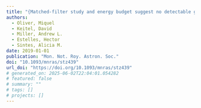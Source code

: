 ```yaml
---
title: "{Matched-filter study and energy budget suggest no detectable gravitational-wave 'extended emission' from GW170817}"
authors:
  - Oliver, Miquel
  - Keitel, David
  - Miller, Andrew L.
  - Estelles, Hector
  - Sintes, Alicia M.
date: 2019-01-01
publication: "Mon. Not. Roy. Astron. Soc."
doi: "10.1093/mnras/stz439"
url_doi: "https://doi.org/10.1093/mnras/stz439"
# generated_on: 2025-06-02T22:04:01.054282
# featured: false
# summary: ""
# tags: []
# projects: []
---
```

